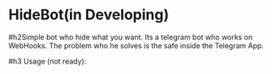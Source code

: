 # HideBot(in Developing)

#h2Simple bot who hide what you want.
Its a telegram bot who works on WebHooks. 
The problem who he solves is the safe inside the Telegram App.

#h3 Usage (not ready):

